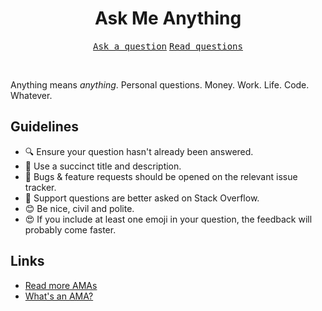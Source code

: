 <div align="center">
  <h1>Ask Me Anything</h1>
</div>

<p align="center">
  <kbd><a href="../../issues/new">Ask a question</a></kbd> <kbd><a href="../../issues?q=is%3Aissue+is%3Aclosed">Read questions</a></kbd>
</p>

<br />

Anything means *anything*. Personal questions. Money. Work. Life. Code. Whatever.

## Guidelines

- :mag: Ensure your question hasn't already been answered.
- :memo: Use a succinct title and description.
- :bug: Bugs & feature requests should be opened on the relevant issue tracker.
- :signal_strength: Support questions are better asked on Stack Overflow.
- :blush: Be nice, civil and polite.
- :heart_eyes: If you include at least one emoji in your question, the feedback will probably come faster.


## Links

- [Read more AMAs](https://github.com/sindresorhus/amas)
- [What's an AMA?](https://en.wikipedia.org/wiki/R/IAmA)
